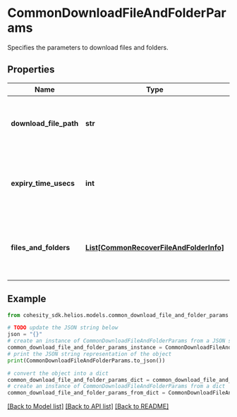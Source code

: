 # CommonDownloadFileAndFolderParams

Specifies the parameters to download files and folders.

## Properties

Name | Type | Description | Notes
------------ | ------------- | ------------- | -------------
**download_file_path** | **str** | Specifies the path location to download the files and folders. | [optional] 
**expiry_time_usecs** | **int** | Specifies the time upto which the download link is available. | [optional] 
**files_and_folders** | [**List[CommonRecoverFileAndFolderInfo]**](CommonRecoverFileAndFolderInfo.md) | Specifies the info about the files and folders to be recovered. | [optional] 

## Example

```python
from cohesity_sdk.helios.models.common_download_file_and_folder_params import CommonDownloadFileAndFolderParams

# TODO update the JSON string below
json = "{}"
# create an instance of CommonDownloadFileAndFolderParams from a JSON string
common_download_file_and_folder_params_instance = CommonDownloadFileAndFolderParams.from_json(json)
# print the JSON string representation of the object
print(CommonDownloadFileAndFolderParams.to_json())

# convert the object into a dict
common_download_file_and_folder_params_dict = common_download_file_and_folder_params_instance.to_dict()
# create an instance of CommonDownloadFileAndFolderParams from a dict
common_download_file_and_folder_params_from_dict = CommonDownloadFileAndFolderParams.from_dict(common_download_file_and_folder_params_dict)
```
[[Back to Model list]](../README.md#documentation-for-models) [[Back to API list]](../README.md#documentation-for-api-endpoints) [[Back to README]](../README.md)


